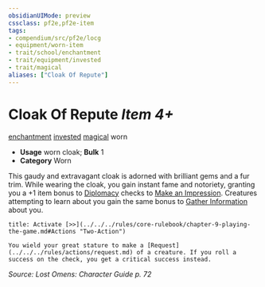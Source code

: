 ```yaml
---
obsidianUIMode: preview
cssclass: pf2e,pf2e-item
tags:
- compendium/src/pf2e/locg
- equipment/worn-item
- trait/school/enchantment
- trait/equipment/invested
- trait/magical
aliases: ["Cloak Of Repute"]
---
```

# Cloak Of Repute *Item 4+*  
[enchantment](enchantment.md)  [invested](invested.md)  [magical](magical.md)  worn  

- **Usage** worn cloak; **Bulk** 1
- **Category** Worn

This gaudy and extravagant cloak is adorned with brilliant gems and a fur trim. While wearing the cloak, you gain instant fame and notoriety, granting you a +1 item bonus to [Diplomacy](../../skills.md#Diplomacy) checks to [Make an Impression](make-an-impression.md). Creatures attempting to learn about you gain the same bonus to [Gather Information](gather-information.md) about you.

```ad-embed-ability
title: Activate [>>](../../../rules/core-rulebook/chapter-9-playing-the-game.md#Actions "Two-Action")

You wield your great stature to make a [Request](../../../rules/actions/request.md) of a creature. If you roll a success on the check, you get a critical success instead.
```

*Source: Lost Omens: Character Guide p. 72*
